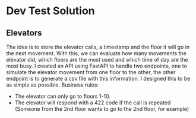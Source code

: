 # Dev Test Solution

## Elevators

The idea is to store the elevator calls, a timestamp and the floor it will go in the next movement. With this, we can evaluate how many movements the elevator did, which floors are the most used and which time of day are the most busy. 
I created an API using FastAPI to handle two endpoints, one to simulate the elevator movement from one floor to the other, the other endpoint is to generate a csv file with this information. I designed this to be as simple as possible. 
Business rules: 
- The elevator can only go to floors 1-10. 
- The elevator will respond with a 422 code if the call is repeated (Someone from the 2nd floor wants to go to the 2nd floor, for example)